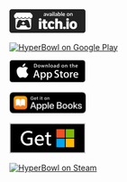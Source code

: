 <a href="http://technicat.itch.io/">
  <img alt="technicat on itch.io"
       src="images/badges/itchio/badge.svg" width="135"/>
</a>
<p/>
<a href="https://play.google.com/store/apps/details?id=com.technicat.HyperBowl">
  <img alt="HyperBowl on Google Play"
       src="images/badges/en_badge_web_generic.png" width="135" />
</a>
<p/>
<a href="https://itunes.apple.com/us/developer/technicat-llc/id295241742">
  <img alt="Download on the App Store"
       src="images/badges/apple/Download_on_the_App_Store_Badge_US-UK_135x40.svg" width="135"/>
</a>
<p/>
<a href="https://books.apple.com/us/book/technicat-on-software/id1281141151">
  <img alt="Download on the Apple Book Store"
       src="images/badges/apple/US_UK_Apple_Books_Badge_Get_RGB_071818.svg" width="136"/>
</a>
<p/>
<a href="https://www.microsoft.com/en-us/p/hyperbowl/9nblggh2sppf">
  <img alt="HyperBowl on the Microsoft Store"
       src="images/badges/microsoft/English_get.svg" width="135" />
</a>
<p/>
<a href="https://store.steampowered.com/app/847530/HyperBowl/">
  <img alt="HyperBowl on Steam"
       src="images/badges/steam.png" width="135" />
</a>


